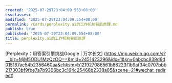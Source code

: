 ```yaml
---
created: '2025-07-29T23:04:09.553+08:00'
cssclasses: ''
modified: '2025-07-29T23:04:09.554+08:00'
permalink: /Cards/perplexity.ai的工作机制背后原理.md
publish: true
published: '2025-07-29T23:04:09.554+08:00'
title: perplexity.ai的工作机制背后原理
---
```

[Perplexity：用答案引擎挑战Google | 万字长文]
(https://mp.weixin.qq.com/s?__biz=MjM5ODU1MzQzOQ==&mid=2451423296&idx=1&sn=0abcbc839d6d015187ae54b2356460aa&chksm=b121927086561b66223f1b9af34c0707bbb217303bf9fbe7a7b9306bc3c164c25466b2338a85&scene=21#wechat_redirect)